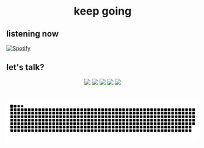 <h1 align="center" > keep going </h1>

## listening now
 
 [![Spotify](https://spotify-now-playing-7r96grcwy-bamgabsz.vercel.app/api/spotify)](https://open.spotify.com/user/31zjhkctzqinfk4jkhx5cfx2bv6e)

## let's talk?

<div align="center">
<a href="https://github.com/sousagbrl"><img src="https://img.shields.io/badge/-Github-%23333?style=for-the-badge&logo=github&logoColor=white" target="_blank"></a>  <a href="https://www.instagram.com/sousagbrl/" target="_blank"><img src="https://img.shields.io/badge/-Instagram-%23E4405F?style=for-the-badge&logo=instagram&logoColor=white" target="_blank"></a>  <a href="mailto:gabrielbamdsousa@gmail.com"><img src="https://img.shields.io/badge/-Gmail-ff9800?style=for-the-badge&logo=gmail&logoColor=white" target="_blank"></a>  <a href="https://www.linkedin.com/in/sousagbrl/" target="_blank"><img src="https://img.shields.io/badge/-LinkedIn-%230077B5?style=for-the-badge&logo=linkedin&logoColor=white" target="_blank"></a> <a href="https://www.youtube.com/channel/UCGrQOVt5teR218NaMsAzeqQ" target="_blank"><img src="https://img.shields.io/badge/-Youtube-%23E4405F?style=for-the-badge&logo=Youtube&logoColor=white" target="_blank"></a>
</div>

 
#
 
![Snake animation](https://github.com/bamgabsz/bamgabsz/blob/output/github-contribution-grid-snake.svg)
